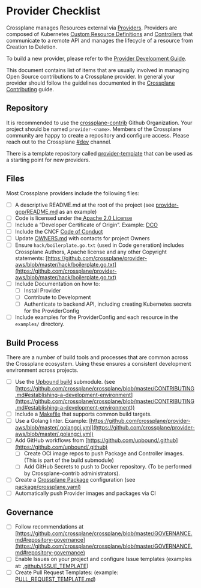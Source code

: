 # Provider Checklist

Crossplane manages Resources external via [Providers](https://crossplane.io/docs/master/concepts/providers.html). Providers are composed of Kubernetes [Custom Resource Definitions](https://kubernetes.io/docs/concepts/extend-kubernetes/api-extension/custom-resources/#customresourcedefinitions) and [Controllers](https://kubernetes.io/docs/concepts/architecture/controller) that communicate to a remote API and manages the lifecycle of a resource from Creation to Deletion.

To build a new provider, please refer to the  [Provider Development Guide](https://crossplane.io/docs/master/contributing/provider_development_guide.html).

This document contains list of items that are usually involved in managing Open Source contributions to a Crossplane provider. In general your provider should follow the guidelines documented in the [Crossplane Contributing](https://github.com/crossplane/crossplane/blob/master/CONTRIBUTING.md) guide.

## Repository

It is recommended to use the [crossplane-contrib](https://github.com/orgs/crossplane-contrib) Github Organization. Your project should be named `provider-<name>`. Members of the Crossplane community are happy to create a repository and configure access. Please reach out to the Crossplane [#dev](https://crossplane.slack.com/archives/CEF5N8X08) channel.

There is a template repository called [provider-template](https://github.com/crossplane/provider-template) that can be used as a starting point for new providers.

## Files

Most Crossplane providers include the following files:

- [ ]  A descriptive README.md at the root of the project (see [provider-gcp/README.md](https://github.com/crossplane/provider-gcp/blob/master/README.md) as an example)
- [ ]  Code is licensed under the[ Apache 2.0 License](https://github.com/crossplane/provider-template/blob/main/LICENSE)
- [ ]  Include a “Developer Certificate of Origin”. Example: [DCO](https://github.com/upbound/build/blob/master/DCO) 
- [ ]  Include the CNCF [Code of Conduct](https://github.com/crossplane/crossplane/blob/master/CODE_OF_CONDUCT.md)
- [ ]  Update [OWNERS.md](https://github.com/crossplane/provider-template/blob/main/OWNERS.md) with contacts for project Owners
- [ ]  Ensure `hack/boilerplate.go.txt` (used in Code generation) includes Crossplane Authors, Apache license and any other Copyright statements: [https://github.com/crossplane/provider-aws/blob/master/hack/boilerplate.go.txt](https://github.com/crossplane/provider-aws/blob/master/hack/boilerplate.go.txt) 
- [ ] Include Documentation on how to:
  - [ ] Install Provider
  - [ ] Contribute to Development
  - [ ] Authenticate to backend API, including creating Kubernetes secrets for the ProviderConfig
- [ ] Include examples for the ProviderConfig and each resource in the `examples/` directory.

## Build Process

There are a number of build tools and processes that are common across the Crossplane ecosystem. Using these ensures a consistent development environment across projects.

- [ ]  Use the [Upbound build](https://github.com/upbound/build) submodule. (see [https://github.com/crossplane/crossplane/blob/master/CONTRIBUTING.md#establishing-a-development-environment](https://github.com/crossplane/crossplane/blob/master/CONTRIBUTING.md#establishing-a-development-environment)) 
- [ ] Include a [Makefile](https://github.com/crossplane/provider-gcp/blob/master/Makefile) that supports common build targets. 
- [ ] Use a Golang linter. Example: [https://github.com/crossplane/provider-aws/blob/master/.golangci.yml](https://github.com/crossplane/provider-aws/blob/master/.golangci.yml)
- [ ] Add GitHub workflows from [https://github.com/upbound/.github](https://github.com/upbound/.github)
  - [ ] Create OCI image repos to push Package and Controller images. (This is part of the build submodule)
  - [ ] Add GitHub Secrets to push to Docker repository. (To be performed by Crossplane-contrib administrators).
- [ ] Create a [Crossplane Package](https://crossplane.io/docs/master/concepts/packages.html) configuration (see [package/crossplane.yaml)](https://github.com/crossplane/provider-aws/blob/master/package/crossplane.yaml)
- [ ] Automatically push Provider images and packages via CI

## Governance

- [ ] Follow recommendations at [https://github.com/crossplane/crossplane/blob/master/GOVERNANCE.md#repository-governance](https://github.com/crossplane/crossplane/blob/master/GOVERNANCE.md#repository-governance)
- [ ] Enable Issues on your project and configure Issue templates (examples at:  [.github/ISSUE_TEMPLATE](https://github.com/crossplane/provider-aws/tree/master/.github/ISSUE_TEMPLATE)) 
- [ ] Create Pull Request Templates: (example: [PULL_REQUEST_TEMPLATE.md](https://github.com/crossplane/provider-aws/blob/master/.github/PULL_REQUEST_TEMPLATE.md))
